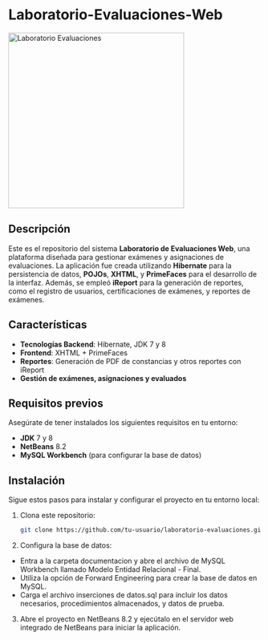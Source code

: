 # Laboratorio-Evaluaciones-Web

<img src="./Aplicación/Laboratorio de Evaluaciones MINDEF/web/resources/img/logotipo.png" alt="Laboratorio Evaluaciones" width="350" />

## Descripción

Este es el repositorio del sistema **Laboratorio de Evaluaciones Web**, una plataforma diseñada para gestionar exámenes y asignaciones de evaluaciones. La aplicación fue creada utilizando **Hibernate** para la persistencia de datos, **POJOs**, **XHTML**, y **PrimeFaces** para el desarrollo de la interfaz. Además, se empleó **iReport** para la generación de reportes, como el registro de usuarios, certificaciones de exámenes, y reportes de exámenes.

## Características

- **Tecnologías Backend**: Hibernate, JDK 7 y 8
- **Frontend**: XHTML + PrimeFaces
- **Reportes**: Generación de PDF de constancias y otros reportes con iReport
- **Gestión de exámenes, asignaciones y evaluados**

## Requisitos previos

Asegúrate de tener instalados los siguientes requisitos en tu entorno:

- **JDK** 7 y 8
- **NetBeans** 8.2
- **MySQL Workbench** (para configurar la base de datos)

## Instalación

Sigue estos pasos para instalar y configurar el proyecto en tu entorno local:

1. Clona este repositorio:

   ```bash
   git clone https://github.com/tu-usuario/laboratorio-evaluaciones.git

2. Configura la base de datos:

- Entra a la carpeta documentacion y abre el archivo de MySQL Workbench llamado Modelo Entidad Relacional - Final.
- Utiliza la opción de Forward Engineering para crear la base de datos en MySQL.
- Carga el archivo inserciones de datos.sql para incluir los datos necesarios, procedimientos almacenados, y datos de prueba.

3. Abre el proyecto en NetBeans 8.2 y ejecútalo en el servidor web integrado de NetBeans para iniciar la aplicación.
